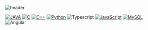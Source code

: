 ![header](https://capsule-render.vercel.app/api?type=waving&color=auto&height=300&section=header&text=Zack%20CG%20Lee&fontSize=90&animation=fadeIn&fontAlignY=38&desc=Researching%20Software%20Engineering&descAlignY=51&descAlign=62)

[![JAVA](https://img.shields.io/badge/Java-ED8B00.svg?style=for-the-badge&logo=java&logoColor=white)](#)
[![C](https://img.shields.io/badge/C-00599C?style=for-the-badge&logo=c&logoColor=white)](#)
[![C++](https://img.shields.io/badge/C%2B%2B-00599C?style=for-the-badge&logo=c%2B%2B&logoColor=white)](#)
[![Python](https://img.shields.io/badge/PYTHON-3776AB.svg?&style=for-the-badge&logo=python&logoColor=white)](#)
![Typescript](https://img.shields.io/badge/TypeScript-007ACC?style=for-the-badge&logo=typescript&logoColor=white)
[![JavaScript](https://img.shields.io/badge/JAVASCRIPT-F7DF1E.svg?&style=for-the-badge&logo=javascript&logoColor=323330)](#)
[![MySQL](https://img.shields.io/badge/MySQL-e06f13.svg?&style=for-the-badge&logo=MySQL&logoColor=white)](#)
![Angular](https://img.shields.io/badge/Angular-DD0031?style=for-the-badge&logo=angular&logoColor=white)
